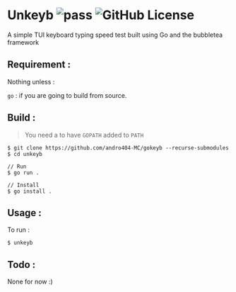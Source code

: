 # Unkeyb ![pass](https://github.com/andro404-MC/unkeyb/actions/workflows/test.yml/badge.svg) ![GitHub License](https://img.shields.io/github/license/andro404-MC/unkeyb)

A simple TUI keyboard typing speed test built using Go and the bubbletea framework

## Requirement :

Nothing unless :

`go` : if you are going to build from source.

## Build :

> You need a to have `GOPATH` added to `PATH`

```
$ git clone https://github.com/andro404-MC/gokeyb --recurse-submodules
$ cd unkeyb

// Run
$ go run .

// Install
$ go install .
```

## Usage :

To run :

```
$ unkeyb
```

## Todo :

None for now :)

